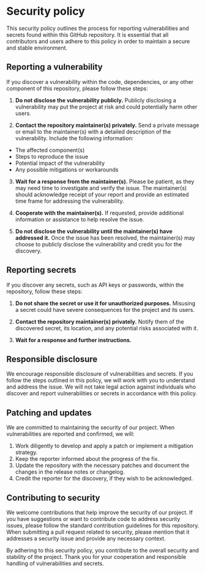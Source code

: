 # Security policy

This security policy outlines the process for reporting vulnerabilities and secrets found within this GitHub repository.
It is essential that all contributors and users adhere to this policy in order to maintain a secure and stable
environment.

## Reporting a vulnerability

If you discover a vulnerability within the code, dependencies, or any other component of this repository, please follow
these steps:

1. **Do not disclose the vulnerability publicly.** Publicly disclosing a vulnerability may put the project at risk and
   could potentially harm other users.

2. **Contact the repository maintainer(s) privately.** Send a private message or email to the maintainer(s) with a
   detailed description of the vulnerability. Include the following information:

- The affected component(s)
- Steps to reproduce the issue
- Potential impact of the vulnerability
- Any possible mitigations or workarounds

3. **Wait for a response from the maintainer(s).** Please be patient, as they may need time to investigate and verify
   the issue. The maintainer(s) should acknowledge receipt of your report and provide an estimated time frame for
   addressing the vulnerability.

4. **Cooperate with the maintainer(s).** If requested, provide additional information or assistance to help resolve the
   issue.

5. **Do not disclose the vulnerability until the maintainer(s) have addressed it.** Once the issue has been resolved,
   the maintainer(s) may choose to publicly disclose the vulnerability and credit you for the discovery.

## Reporting secrets

If you discover any secrets, such as API keys or passwords, within the repository, follow these steps:

1. **Do not share the secret or use it for unauthorized purposes.** Misusing a secret could have severe consequences for
   the project and its users.

2. **Contact the repository maintainer(s) privately.** Notify them of the discovered secret, its location, and any
   potential risks associated with it.

3. **Wait for a response and further instructions.**

## Responsible disclosure

We encourage responsible disclosure of vulnerabilities and secrets. If you follow the steps outlined in this policy, we
will work with you to understand and address the issue. We will not take legal action against individuals who discover
and report vulnerabilities or secrets in accordance with this policy.

## Patching and updates

We are committed to maintaining the security of our project. When vulnerabilities are reported and confirmed, we will:

1. Work diligently to develop and apply a patch or implement a mitigation strategy.
2. Keep the reporter informed about the progress of the fix.
3. Update the repository with the necessary patches and document the changes in the release notes or changelog.
4. Credit the reporter for the discovery, if they wish to be acknowledged.

## Contributing to security

We welcome contributions that help improve the security of our project. If you have suggestions or want to contribute
code to address security issues, please follow the standard contribution guidelines for this repository. When submitting
a pull request related to security, please mention that it addresses a security issue and provide any necessary context.

By adhering to this security policy, you contribute to the overall security and stability of the project. Thank you for
your cooperation and responsible handling of vulnerabilities and secrets.
